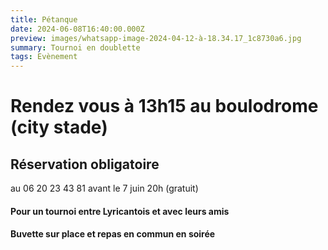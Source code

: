 ```yaml
---
title: Pétanque
date: 2024-06-08T16:40:00.000Z
preview: images/whatsapp-image-2024-04-12-à-18.34.17_1c8730a6.jpg
summary: Tournoi en doublette
tags: Evènement
---
```

# Rendez vous à 13h15 au boulodrome (city stade)

## Réservation obligatoire

au 06 20 23 43 81 avant le 7 juin 20h (gratuit)

#### Pour un tournoi entre Lyricantois et avec leurs amis

#### Buvette sur place et repas en commun en soirée
